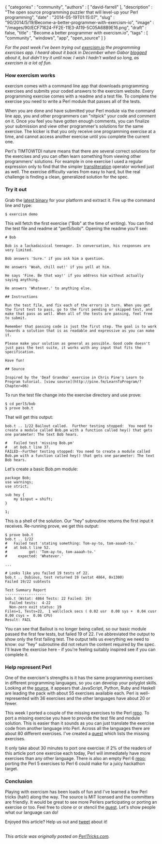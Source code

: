 {
   "categories" : "community",
   "authors" : [
      "david-farrell"
   ],
   "description" : "The open source programming puzzler that will level-up your Perl programming",
   "date" : "2014-05-19T01:15:07",
   "slug" : "90/2014/5/19/Become-a-better-programmer-with-exercism-io",
   "image" : "/images/90/ECF71624-FF2E-11E3-A119-5C05A68B9E16.png",
   "draft" : false,
   "title" : "Become a better programmer with exercism.io",
   "tags" : [
      "community",
      "windows",
      "app",
      "open_source"
   ]
}


*For the past week I've been trying out [exercism.io](http://exercism.io/) the programming exercises app. I heard about it back in December when Gabor [blogged](http://blogs.perl.org/users/gabor_szabo/2013/12/perl-exercism.html) about it, but didn't try it until now. I wish I hadn't waited so long, as exercism is a lot of fun.*

### How exercism works

exercism comes with a command line app that downloads programming exercises and submits your coded answers to the exercism website. Every programming exercise comes with a readme and a test file. To complete the exercise you need to write a Perl module that passes all of the tests.

When you are done and have submitted your Perl module via the command line app, you and other programmers can "nitpick" your code and comment on it. Once you feel you have gotten enough comments, you can finalize your submission and view other programmer's solutions for the same exercise. The kicker is that you only receive one programming exercise at a time, and cannot access another exercise until you complete the current one.

Perl's TIMTOWTDI nature means that there are several correct solutions for the exercises and you can often learn something from viewing other programmers' solutions. For example in one exercise I used a regular expression only to find that the simpler [transliteration](http://perldoc.perl.org/perlop.html#Quote-and-Quote-like-Operators) operator worked just as well. The exercise difficulty varies from easy to hard, but the real challenge is finding a clean, generalized solution for the spec.

### Try it out

Grab the [latest binary](https://github.com/exercism/cli/releases/latest) for your platform and extract it. Fire up the command line and type:

``` prettyprint
$ exercism demo
```

This will fetch the first exercise ("Bob" at the time of writing). You can find the test file and readme at "perl5/bob/". Opening the readme you'll see:

``` prettyprint
# Bob

Bob is a lackadaisical teenager. In conversation, his responses are very limited.

Bob answers 'Sure.' if you ask him a question.

He answers 'Woah, chill out!' if you yell at him.

He says 'Fine. Be that way!' if you address him without actually saying anything.

He answers 'Whatever.' to anything else.

## Instructions

Run the test file, and fix each of the errors in turn. When you get the first test to pass, go to the first pending or skipped test, and make that pass as well. When all of the tests are passing, feel free to submit. 

Remember that passing code is just the first step. The goal is to work towards a solution that is as readable and expressive as you can make it. 

Please make your solution as general as possible. Good code doesn't just pass the test suite, it works with any input that fits the specification.

Have fun!

## Source

Inspired by the 'Deaf Grandma' exercise in Chris Pine's Learn to Program tutorial. [view source](http://pine.fm/LearnToProgram/?Chapter=06)
```

To run the test file change into the exercise directory and use prove:

``` prettyprint
$ cd perl5/bob
$ prove bob.t
```

That will get this output:

``` prettyprint
bob.t .. 1/22 Bailout called.  Further testing stopped:  You need to create a module called Bob.pm with a function called hey() that gets one parameter: The text Bob hears.

#   Failed test 'missing Bob.pm'
#   at bob.t line 37.
FAILED--Further testing stopped: You need to create a module called Bob.pm with a function called hey() that gets one parameter: The text Bob hears.
```

Let's create a basic Bob.pm module:

``` prettyprint
package Bob;
use warnings;
use strict;

sub hey {
    my $input = shift;
}

1;
```

This is a shell of the solution. Our "hey" subroutine returns the first input it receives. Re-running prove, we get this output:

``` prettyprint
$ prove bob.t
bob.t .. 1/22 
#   Failed test 'stating something: Tom-ay-to, tom-aaaah-to.'
#   at bob.t line 52.
#          got: 'Tom-ay-to, tom-aaaah-to.'
#     expected: 'Whatever.'

...

# Looks like you failed 19 tests of 22.
bob.t .. Dubious, test returned 19 (wstat 4864, 0x1300)
Failed 19/22 subtests 

Test Summary Report
-------------------
bob.t (Wstat: 4864 Tests: 22 Failed: 19)
  Failed tests:  4-22
  Non-zero exit status: 19
Files=1, Tests=22,  1 wallclock secs ( 0.02 usr  0.00 sys +  0.04 cusr  0.00 csys =  0.06 CPU)
Result: FAIL
```

You can see that Bailout is no longer being called, so our basic module passed the first few tests, but failed 19 of 22. I've abbreviated the output to show only the first failing test. The output tells us everything we need to know: our "hey" subroutine did not return the content required by the spec. I'll leave the exercise here - if you're feeling suitably inspired see if you can complete it.

### Help represent Perl

One of the exercism's strengths is it has the same programming exercises in different programming languages, so you can develop your polyglot skills. Looking at the [source](https://github.com/exercism), it appears that JavaScript, Python, Ruby and Haskell are leading the pack with about 55 exercises available each. Perl is well-represented with 36 exercises and the other languages have about 20 or fewer.

This week I ported a couple of the missing exercises to the Perl [repo](https://github.com/exercism/xperl5). To port a missing exercise you have to provide the test file and module solution. This is easier than it sounds as you can just translate the exercise code from another language into Perl. Across all the languages there are about 80 different exercises. I've created a [quest](https://questhub.io/realm/perl/quest/53795a10bbd0be180400014f) which lists the missing exercises.

It only take about 30 minutes to port one exercise: if 2% of the readers of this article port one exercise each today, Perl will immediately have more exercises than any other language. There is also an empty Perl 6 [repo](https://github.com/exercism/xperl6); porting the Perl 5 exercises to Perl 6 could make for a juicy hackathon target.

### Conclusion

Playing with exercism has been loads of fun and I've learned a few Perl tricks (hah!) along the way. The source is MIT licensed and the committers are friendly. It would be great to see more Perlers participating or porting an exercise or too. Feel free to clone or or stencil the [quest](https://questhub.io/realm/perl/quest/53795a10bbd0be180400014f). Let's show people what our language can do!

Enjoyed this article? Help us out and [tweet](https://twitter.com/intent/tweet?original_referer=http%3A%2F%2Fperltricks.com%2Farticle%2F90%2F2014%2F5%2F18%2FBecome-a-better-programmer-with-exercism-io&text=Become+a+better+programmer+with+exercism.io&tw_p=tweetbutton&url=http%3A%2F%2Fperltricks.com%2Farticle%2F90%2F2014%2F5%2F18%2FBecome-a-better-programmer-with-exercism-io&via=perltricks) about it!

\
*This article was originally posted on [PerlTricks.com](http://perltricks.com).*
